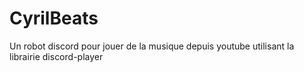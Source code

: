 # CyrilBeats
Un robot discord pour jouer de la musique depuis youtube utilisant la librairie discord-player
